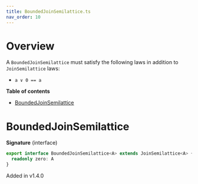 ```yaml
---
title: BoundedJoinSemilattice.ts
nav_order: 10
---
```


# Overview

A `BoundedJoinSemilattice` must satisfy the following laws in addition to `JoinSemilattice` laws:

- `a ∨ 0 == a`

<!-- START doctoc generated TOC please keep comment here to allow auto update -->
<!-- DON'T EDIT THIS SECTION, INSTEAD RE-RUN doctoc TO UPDATE -->
**Table of contents**

- [BoundedJoinSemilattice](#boundedjoinsemilattice)

<!-- END doctoc generated TOC please keep comment here to allow auto update -->

# BoundedJoinSemilattice

**Signature** (interface)

```ts
export interface BoundedJoinSemilattice<A> extends JoinSemilattice<A> {
  readonly zero: A
}
```

Added in v1.4.0
